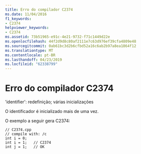 ```yaml
---
title: Erro do compilador C2374
ms.date: 11/04/2016
f1_keywords:
- C2374
helpviewer_keywords:
- C2374
ms.assetid: 73b51965-e91c-4e21-9732-f71c1449d22e
ms.openlocfilehash: 44f2d9d8c80af2111e7c63d976ef39cfa4809e48
ms.sourcegitcommit: 0ab61bc3d2b6cfbd52a16c6ab2b97a8ea1864f12
ms.translationtype: MT
ms.contentlocale: pt-BR
ms.lasthandoff: 04/23/2019
ms.locfileid: "62338799"
---
```

# <a name="compiler-error-c2374"></a>Erro do compilador C2374

'identifier': redefinição; várias inicializações

O identificador é inicializado mais de uma vez.

O exemplo a seguir gera C2374:

```
// C2374.cpp
// compile with: /c
int i = 0;
int i = 1;   // C2374
int j = 1;   // OK
```